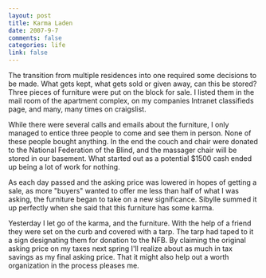 ```yaml
--- 
layout: post
title: Karma Laden
date: 2007-9-7
comments: false
categories: life
link: false
---
```

The transition from multiple residences into one required some decisions to be made.  What gets kept, what gets sold or given away, can this be stored?  Three pieces of furniture were put on the block for sale.  I listed them in the mail room of the apartment complex, on my companies Intranet classifieds page, and many, many times on craigslist.

While there were several calls and emails about the furniture, I only managed to entice three people to come and see them in person.  None of these people bought anything.  In the end the couch and chair were donated to the National Federation of the Blind, and the massager chair will be stored in our basement.  What started out as a potential $1500 cash ended up being a lot of work for nothing.

As each day passed and the asking price was lowered in hopes of getting a sale, as more "buyers" wanted to offer me less than half of what I was asking, the furniture began to take on a new significance.  Sibylle summed it up perfectly when she said that this furniture has some karma.

Yesterday I let go of the karma, and the furniture.  With the help of a friend they were set on the curb and covered with a tarp.  The tarp had taped to it a sign designating them for donation to the NFB.  By claiming the original asking price on my taxes next spring I'll realize about as much in tax savings as my final asking price.  That it might also help out a worth organization in the process pleases me.
